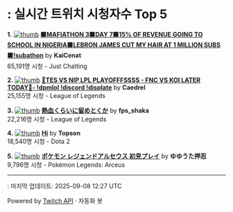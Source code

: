 # : 실시간 트위치 시청자수 Top 5

**1.** [![thumb](https://static-cdn.jtvnw.net/previews-ttv/live_user_kaicenat-320x180.jpg)](https://twitch.tv/KaiCenat)
**[🟩MAFIATHON 3🟩DAY 7🟩15% OF REVENUE GOING TO SCHOOL IN NIGERIA🟩LEBRON JAMES CUT MY HAIR AT 1 MILLION SUBS🟩!subathon](https://twitch.tv/KaiCenat)** by **KaiCenat**<br>65,191명 시청  - Just Chatting

**2.** [![thumb](https://static-cdn.jtvnw.net/previews-ttv/live_user_caedrel-320x180.jpg)](https://twitch.tv/Caedrel)
**[🔴TES VS NIP LPL PLAYOFFFSSSS - FNC VS KOI LATER TODAY🔴-  !dpmlol !discord !displate](https://twitch.tv/Caedrel)** by **Caedrel**<br>25,155명 시청  - League of Legends

**3.** [![thumb](https://static-cdn.jtvnw.net/previews-ttv/live_user_fps_shaka-320x180.jpg)](https://twitch.tv/fps_shaka)
**[熱血くらいに留めとくか](https://twitch.tv/fps_shaka)** by **fps_shaka**<br>22,216명 시청  - League of Legends

**4.** [![thumb](https://static-cdn.jtvnw.net/previews-ttv/live_user_topson-320x180.jpg)](https://twitch.tv/Topson)
**[Hi](https://twitch.tv/Topson)** by **Topson**<br>18,540명 시청  - Dota 2

**5.** [![thumb](https://static-cdn.jtvnw.net/previews-ttv/live_user_yuyuta0702-320x180.jpg)](https://twitch.tv/ゆゆうた押忍)
**[ポケモン レジェンドアルセウス 初見プレイ](https://twitch.tv/ゆゆうた押忍)** by **ゆゆうた押忍**<br>9,796명 시청  - Pokémon Legends: Arceus


---
: 마지막 업데이트: 2025-09-08 12:27 UTC

Powered by [Twitch API](https://dev.twitch.tv/docs/api/reference) · 자동화 봇